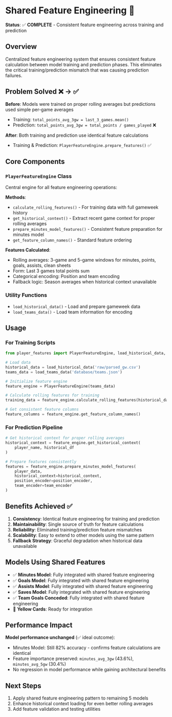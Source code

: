 # Shared Feature Engineering 🔧

**Status**: ✅ **COMPLETE** - Consistent feature engineering across training and prediction

## Overview
Centralized feature engineering system that ensures consistent feature calculation between model training and prediction phases. This eliminates the critical training/prediction mismatch that was causing prediction failures.

## Problem Solved ❌ → ✅
**Before**: Models were trained on proper rolling averages but predictions used simple per-game averages
- Training: `total_points_avg_3gw = last_3_games.mean()`  
- Prediction: `total_points_avg_3gw = total_points / games_played` ❌

**After**: Both training and prediction use identical feature calculations
- Training & Prediction: `PlayerFeatureEngine.prepare_features()` ✅

## Core Components

### `PlayerFeatureEngine` Class
Central engine for all feature engineering operations:

**Methods**:
- `calculate_rolling_features()` - For training data with full gameweek history
- `get_historical_context()` - Extract recent game context for proper rolling averages  
- `prepare_minutes_model_features()` - Consistent feature preparation for minutes model
- `get_feature_column_names()` - Standard feature ordering

**Features Calculated**:
- Rolling averages: 3-game and 5-game windows for minutes, points, goals, assists, clean sheets
- Form: Last 3 games total points sum
- Categorical encoding: Position and team encoding
- Fallback logic: Season averages when historical context unavailable

### Utility Functions
- `load_historical_data()` - Load and prepare gameweek data
- `load_teams_data()` - Load team information for encoding

## Usage

### For Training Scripts
```python
from player_features import PlayerFeatureEngine, load_historical_data, load_teams_data

# Load data
historical_data = load_historical_data('raw/parsed_gw.csv')
teams_data = load_teams_data('database/teams.json')

# Initialize feature engine
feature_engine = PlayerFeatureEngine(teams_data)

# Calculate rolling features for training
training_data = feature_engine.calculate_rolling_features(historical_data)

# Get consistent feature columns
feature_columns = feature_engine.get_feature_column_names()
```

### For Prediction Pipeline
```python
# Get historical context for proper rolling averages
historical_context = feature_engine.get_historical_context(
    player_name, historical_df
)

# Prepare features consistently
features = feature_engine.prepare_minutes_model_features(
    player_data,
    historical_context=historical_context,
    position_encoder=position_encoder,
    team_encoder=team_encoder
)
```

## Benefits Achieved ✅

1. **Consistency**: Identical feature engineering for training and prediction
2. **Maintainability**: Single source of truth for feature calculations
3. **Reliability**: Eliminated training/prediction feature mismatches
4. **Scalability**: Easy to extend to other models using the same pattern
5. **Fallback Strategy**: Graceful degradation when historical data unavailable

## Models Using Shared Features

- ✅ **Minutes Model**: Fully integrated with shared feature engineering
- ✅ **Goals Model**: Fully integrated with shared feature engineering
- ✅ **Assists Model**: Fully integrated with shared feature engineering
- ✅ **Saves Model**: Fully integrated with shared feature engineering
- ✅ **Team Goals Conceded**: Fully integrated with shared feature engineering
- 🚧 **Yellow Cards**: Ready for integration

## Performance Impact
**Model performance unchanged** (✅ ideal outcome):
- Minutes Model: Still 82% accuracy - confirms feature calculations are identical
- Feature importance preserved: `minutes_avg_3gw` (43.6%), `minutes_avg_5gw` (30.4%)
- No regression in model performance while gaining architectural benefits

## Next Steps
1. Apply shared feature engineering pattern to remaining 5 models
2. Enhance historical context loading for even better rolling averages
3. Add feature validation and testing utilities
